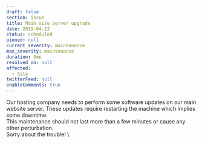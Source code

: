 ```yaml
---
draft: false
section: issue
title: Main site server upgrade
date: 2019-04-12
status: scheduled
pinned: null
current_severity: maintenance
max_severity: maintenance
duration: 5mn
resolved_on: null
affected:
  - Site
twitterFeed: null
enableComments: true
---
```


Our hosting company needs to perform some software updates on our main website server. These updates require restarting the machine which implies some downtime.
\
This maintenance should not last more than a few minutes or cause any other perturbation.
\
Sorry about the trouble!
\
